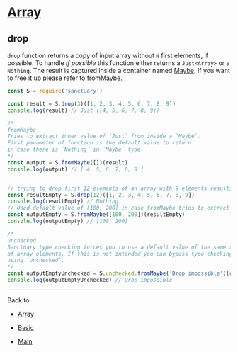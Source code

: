 # [Array](../README.md)

## drop

`drop` function returns a copy of input array without `N` first elements, if possible. To handle _if possible_ this function either returns a `Just<Array>` or a `Nothing`. The result is captured inside a container named [Maybe](../COMINGSOON.md). If you want to free it up please refer to [fromMaybe](../COMINGSOON.md).

```js
const S = require('sanctuary')

const result = S.drop(3)([1, 2, 3, 4, 5, 6, 7, 8, 9])
console.log(result) // Just ([4, 5, 6, 7, 8, 9])

/*
fromMaybe
Tries to extract inner value of `Just` from inside a `Maybe`.
First parameter of function is the default value to return
in case there is `Nothing` in `Maybe` type.
*/
const output = S.fromMaybe([])(result)
console.log(output) // [ 4, 5, 6, 7, 8, 9 ]


// trying to drop first 12 elements of an array with 9 elements results in Nothing (impossible).
const resultEmpty = S.drop(12)([1, 2, 3, 4, 5, 6, 7, 8, 9])
console.log(resultEmpty) // Nothing
// Used default value of [100, 200] in case fromMaybe tries to extract Nothing.
const outputEmpty = S.fromMaybe([100, 200])(resultEmpty)
console.log(outputEmpty) // [100, 200]

/*
unchecked
Sanctuary type checking forces you to use a default value of the same type
of array elements. If this is not intended you can bypass type checking by
using `unchecked`.
*/
const outputEmptyUnchecked = S.unchecked.fromMaybe('Drop impossible')(resultEmpty)
console.log(outputEmptyUnchecked) // Drop impossible
```

----------

Back to

- [Array](README.md)

- [Basic](../README.md)

- [Main](../../README.md)
